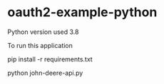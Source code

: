 # oauth2-example-python

Python version used 3.8

To run this application

pip install -r requirements.txt

python john-deere-api.py 
